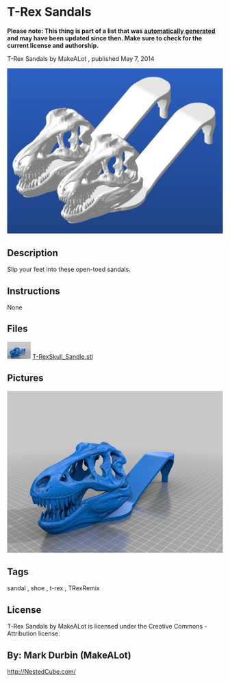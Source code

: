 T-Rex Sandals
===============
**Please note: This thing is part of a list that was [automatically generated](https://github.com/carlosgs/export-things) and may have been updated since then. Make sure to check for the current license and authorship.**  

T-Rex Sandals  by MakeALot , published May 7, 2014

![Image](img/TRexShoe_display_large.jpg)

Description
--------
Slip your feet into these open-toed sandals.

Instructions
--------
None

Files
--------
[![Image](img/T-RexSkull_Sandle_preview_tinycard.jpg)](T-RexSkull_Sandle.stl)
 [ T-RexSkull_Sandle.stl](T-RexSkull_Sandle.stl)  



Pictures
--------
![Image](img/T-RexSkull_Sandle_display_large.jpg)


Tags
--------
sandal , shoe , t-rex , TRexRemix  

  

License
--------
T-Rex Sandals by MakeALot is licensed under the Creative Commons - Attribution license.  



By: Mark Durbin (MakeALot)
--------
<http://NestedCube.com/>